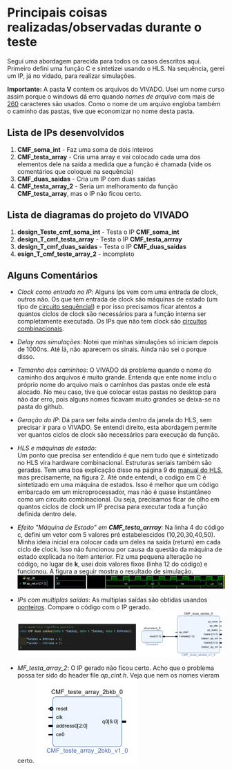 
# Principais coisas realizadas/observadas durante o teste

Segui uma abordagem parecida para todos os casos descritos aqui. Primeiro defini uma função C e sintetizei usando o HLS. Na sequência, gerei um IP, já no vidado, para realizar simulações.

**Importante:** A pasta **V** contem os arquivos do VIVADO. Usei um nome curso assim porque o windows dá erro quando *nomes de arquivo* com mais de [260](https://stackoverflow.com/questions/22575662/filename-too-long-in-git-for-windows#:~:text=Git%20has%20a%20limit%20of,260%20characters%20for%20a%20filename.&text=You%20can%20circumvent%20this%20by,on%20Windows%20or%20set%20core.) caracteres são usados. Como o nome de um arquivo engloba também o caminho das pastas, tive que economizar no nome desta pasta.


## Lista de IPs desenvolvidos

1. **CMF_soma_int** - Faz uma soma de dois inteiros
2. **CMF_testa_array** - Cria uma array e vai colocado cada uma dos elementos dele na saída a medida que a função é chamada (vide os comentários que coloquei na sequência)
3. **CMF_duas_saidas** - Cria um IP com duas saídas
4. **CMF_testa_array_2** - Seria um melhoramento da função **CMF_testa_array**, mas o IP não ficou certo.



## Lista de diagramas do projeto do VIVADO

1. **design_Teste_cmf_soma_int** - Testa o IP **CMF_soma_int**
2. **design_T_cmf_testa_array** - Testa o IP **CMF_testa_arrray**
3. **design_T_cmf_duas_saidas** - Testa o IP **CMF_duas_saidas**
4. **esign_T_cmf_teste_array_2** - incompleto


## Alguns Comentários

* *Clock como entrada no IP*:
Alguns Ips vem com uma entrada de clock, outros não. Os que tem entrada de clock são máquinas de estado (um tipo de [circuito sequêncial](https://pt.wikipedia.org/wiki/L%C3%B3gica_sequencial)) e por isso precisamos ficar atentos a quantos ciclos de clock são necessários para a função interna ser completamente executada. Os IPs que não tem clock são [circuitos combinacionais](https://pt.wikipedia.org/wiki/L%C3%B3gica_combinat%C3%B3ria_(sistemas_digitais)).

* *Delay nas simulações*:
Notei que minhas simulações só iniciam depois de 1000ns. Até lá, não aparecem os sinais. Ainda não sei o porque disso.

* *Tamanho dos caminhos*:
O VIVADO dá problema quando o nome do caminho dos arquivos é muito grande. Entenda que ente nome inclu o próprio nome do arquivo mais o caminhos das pastas onde ele está alocado. No meu caso, tive que colocar estas pastas no desktop para não dar erro, pois alguns nomes ficavam muito grandes se deixa-se na pasta do github. 

* *Geração do IP*:
Dá para ser feita ainda dentro da janela do HLS, sem precisar ir para o VIVADO. Se entendi direito, esta abordagem permite ver quantos ciclos de clock são necessários para execução da função.   

* *HLS e máquinas de estado:*  
Um ponto que precisa ser entendido é que nem tudo que é sintetizado no HLS vira hardware combinacional. Estruturas seriais também são geradas. Tem uma boa explicação disso na página 9 do  [manual do HLS](https://www.xilinx.com/support/documentation/sw_manuals/xilinx2020_1/ug902-vivado-high-level-synthesis.pdf), mas precisamente, na figura 2. Até onde entendi, o codigo em C é sintetizado em uma máquina de estados. Isso é melhor que um código embarcado em um microprocessador, mas não é quase instantâneo como um circuito combinacional. Ou seja, precisamos ficar de olho em quantos ciclos de clock um IP precisa para executar toda a função definida dentro dele.


* *Efeito "Máquina de Estado" em **CMF_testa_arrray**:* 
Na linha 4 do código c, defini um vetor com 5 valores pré estabelescidos (10,20,30,40,50). Minha ideia inicial era colocar cada um deles na saída (return) em cada ciclo de clock. Isso não funcionou por causa da questão da máquina de estado explicada no item anterior. Fiz uma pequena alteração no código, no lugar de **k**, usei dois valores fixos (linha 12 do código) e funcionou. A figura a seguir mostra o resultado de simulação.
![Simulacao](figuras/Simulacao_CMF_testa_arrray.png)

* *IPs com  multiplas saídas*:
As multiplas saídas são obtidas usandos [ponteiros](https://www.youtube.com/watch?v=D5QvQmes198). Compare o código com o IP gerado.
![Duas saídas](figuras/duas_saidas.png)


* *MF_testa_array_2*:
O IP gerado não ficou certo. Acho que o problema possa ter sido do header file *ap_cint.h*. Veja que nem os nomes vieram certo.
![Array 2](figuras/array2.png)
